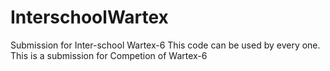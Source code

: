# InterschoolWartex
Submission for Inter-school Wartex-6
This code can be used by every one. This is a submission for Competion of Wartex-6
